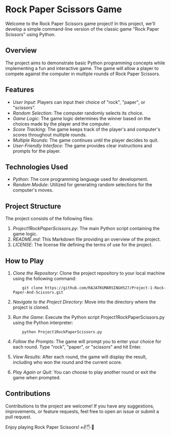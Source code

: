 # Rock Paper Scissors Game

Welcome to the Rock Paper Scissors game project! In this project, we'll develop a simple command-line version of the classic game "Rock Paper Scissors" using Python.

## Overview

The project aims to demonstrate basic Python programming concepts while implementing a fun and interactive game. The game will allow a player to compete against the computer in multiple rounds of Rock Paper Scissors.

## Features

- *User Input*: Players can input their choice of "rock", "paper", or "scissors".
- *Random Selection*: The computer randomly selects its choice.
- *Game Logic*: The game logic determines the winner based on the choices made by the player and the computer.
- *Score Tracking*: The game keeps track of the player's and computer's scores throughout multiple rounds.
- *Multiple Rounds*: The game continues until the player decides to quit.
- *User-Friendly Interface*: The game provides clear instructions and prompts for the player.

## Technologies Used

- *Python*: The core programming language used for development.
- *Random Module*: Utilized for generating random selections for the computer's moves.

## Project Structure

The project consists of the following files:

1. *Project1RockPaperScissors.py*: The main Python script containing the game logic.
2. *README.md*: This Markdown file providing an overview of the project.
3. *LICENSE*: The license file defining the terms of use for the project.

## How to Play

1. *Clone the Repository*: Clone the project repository to your local machine using the following command:


    ```
        git clone https://github.com/RAJATKUMARSINGH527/Project-1-Rock-Paper-And-Scissors.git
    ```    



2. *Navigate to the Project Directory*: Move into the directory where the project is cloned.

3. *Run the Game*: Execute the Python script Project1RockPaperScissors.py using the Python interpreter:


    ```
        python Project1RockPaperScissors.py
    ```    


4. *Follow the Prompts*: The game will prompt you to enter your choice for each round. Type "rock", "paper", or "scissors" and hit Enter.

5. *View Results*: After each round, the game will display the result, including who won the round and the current score.

6. *Play Again or Quit*: You can choose to play another round or exit the game when prompted.

## Contributions

Contributions to the project are welcome! If you have any suggestions, improvements, or feature requests, feel free to open an issue or submit a pull request.


Enjoy playing Rock Paper Scissors! ✊✌🖐🎉